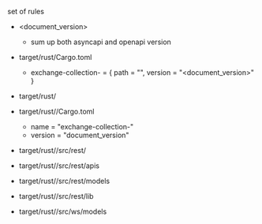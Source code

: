 set of rules

- <document_version>
  - sum up both asyncapi and openapi version

- target/rust/Cargo.toml
  - exchange-collection-<exchange> = { path = "<exchange>", version = "<document_version>" }

- target/rust/<exchage>
- target/rust/<exchage>/Cargo.toml
  - name = "exchange-collection-<exchange>"
  - version = "document_version"

- target/rust/<exchange>/src/rest/
- target/rust/<exchange>/src/rest/apis
- target/rust/<exchange>/src/rest/models
- target/rust/<exchange>/src/rest/lib
- target/rust/<exchange>/src/ws/models
